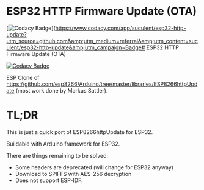 # ESP32 HTTP Firmware Update (OTA)

[![Codacy Badge](https://api.codacy.com/project/badge/Grade/03b36fac07824cd08884e1f19bb34fcb)](https://www.codacy.com/app/suculent/esp32-http-update?utm_source=github.com&amp;utm_medium=referral&amp;utm_content=suculent/esp32-http-update&amp;utm_campaign=Badge# ESP32 HTTP Firmware Update (OTA)

[![Codacy Badge](https://api.codacy.com/project/badge/Grade/03b36fac07824cd08884e1f19bb34fcb)](https://www.codacy.com/app/suculent/esp32-http-update?utm_source=github.com&amp;utm_medium=referral&amp;utm_content=suculent/esp32-http-update&amp;utm_campaign=Badge_Grade)

ESP Clone of https://github.com/esp8266/Arduino/tree/master/libraries/ESP8266httpUpdate (most work done by Markus Sattler).

# TL;DR

This is just a quick port of ESP8266httpUpdate for ESP32.

Buildable with Arduino framework for ESP32.

There are things remaining to be solved:

* Some headers are deprecated (will change for ESP32 anyway)
* Download to SPIFFS with AES-256 decryption
* Does not support ESP-IDF.
